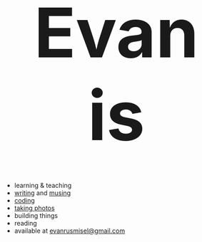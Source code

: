 <header>
	<h1 style="font-size: 16vmin; margin: 1vmin 0">
		Evan is
	</h1>
</header>

- learning & teaching
- [writing](/thoughts) and [musing](/musings)
- [coding](https://github.com/enva2712)
- [taking photos](/photos)
- building things
- reading
- available at [evanrusmisel@gmail.com](mailto:evanrusmisel@gmail.com)
